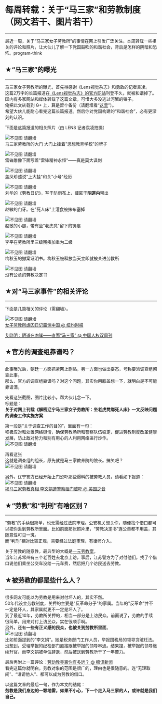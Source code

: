 # 每周转载：关于“马三家”和劳教制度（网文若干、图片若干） 

-----

 最近一周，关于“马三家女子劳教所”的事情在网上引发广泛关注。本周转载一些相关的评论和照片，让大伙儿了解一下党国鼓吹的和谐社会，背后是怎样的阴暗和恐怖。program-think  
   
 ## ★“马三家”的曝光
---------

  
 马三家女子劳教所的曝光，首先得感谢《Lens视觉杂志》和勇敢的记者袁凌。  
 这篇2万字的长篇报道在[《Lens视觉杂志》的官方网站](http://www.lensmagazine.com.cn/reporting/focus/7607.html)刊登不久，就被和谐掉了。国内有多家网站和媒体转载了这篇文章，可惜大多没逃过河蟹的钳子。  
 俺把此文转载到 G+ 上，算是留个备份（请翻墙看“[这里](https://plus.google.com/113559088971921339544/posts/hXTmA5tZy5z)”）。  
 希望大伙儿能耐心看完这篇长篇报道。然后你对党国构建的“和谐社会”，必有更深刻的认识。  
   
 下面是这篇报道的相关照片（由 LENS 记者袁凌拍摄）  
   
 ![不见图 请翻墙](//lh5.googleusercontent.com/qndXf5Ki6ezMpmgPtSqU6BmI3CftrouPj2b1kfGB2UPHrIY5N7RpOFohJ4oJa48SdkEnJYdgwJEGYRyWNctChlrUPza77nuCAoFUUl5NjBCgMQrYDJD5NhhhWBk)  
 马三家劳教所的大门 大门上挂着"思想教育学校"的牌子  
   
 ![不见图 请翻墙](//lh3.googleusercontent.com/pior35fVrWAPoYwdtqciTDVeAwj9w6Rwq-4MhAQGG8bjtPmIEbCXDYYkJPR9b51VFLjrqbS-YVeEIlbo4rmel0FwTAVW2A0Xo2jTLPdifw2RjwtNMmLumL_xxmk)  
 雷锋雕像下面写着"雷锋精神永恒"——真是莫大讽刺  
   
 ![不见图 请翻墙](//lh5.googleusercontent.com/TiXA0sJlcuJpitobscTufnyazIrhy_osvukYNkMasGP9Q-2kaxam5K6ZpsTqSrUAOyQmPZNX1OBkngE2Sth0Vqw1pGFHeU2b4j49BlTijLfbkLKfr34XoSUOgsY)  
 盖凤珍述说"上大挂"和关"小号"经历  
   
 ![不见图 请翻墙](//lh6.googleusercontent.com/PBlTc-t_QBCpezNKqRsnKZq43lsPOEdpApEpfnntO9elIJQmUuGpgnur6ioudBYF5SXn4YP6-hYLnaJQXOg5Evs6twparWhvPhn83_--mLf5OqHJtFq4EjWGz1A)  
 刘华的《劳教日记》，写于防雨布上，藏匿于**阴道内**带出  
   
 ![不见图 请翻墙](//lh5.googleusercontent.com/A4QqLBtMaHvDpJATZE0wu6plTcOpIWuSo-SnDE7H9TPf3JJfyAMt2nmzIG65hIeDN1JRgnLGPCy_dp1Fa3vQjOd4gSC_CocT_qId7UHjNyCYcVV1zjNNvuqTrpQ)  
 赵敏的门牙。在"死人床"上灌食被抹布塞掉  
   
 ![不见图 请翻墙](//lh4.googleusercontent.com/VniAys-J0P7qrXT5HV4lScaE_ljw32Kc1rHPsXUeAYDhqdGgGyEosl2Oqz9XNd8wzyWKsZ3_f0dGntq5Qxn07UvSetBWwRUQhYDOdNvLmek3LLmSLyyCJzTtjT4)  
 赵敏的小腿，带有坐"老虎凳"留下的铐痕  
   
 ![不见图 请翻墙](//lh4.googleusercontent.com/LhDRH2YgvXtcu_0Bns0wcoKduPpK-yCtiAT4v_hVoSsMJqOeCXSre5Itq5MuZozhSOJoDPkdBfotMc34RVB3HnbSUSE73XicU-XrnHOlYN6W7Qyj3aC0GhGHWbw)  
 李平在劳教所里三级残疾加重为二级  
   
 ![不见图 请翻墙](//lh5.googleusercontent.com/7OpQQ9CRwj8LAGoFBq3mkaztKNeknvnN5tDcvkCpa9MBEGgpetjVp6_LeU1o3ZSYHzLki35LUKZA8BHmSG2-rP_K685bo2i1WVFMvfduZW0BiPkix5aWfsL-e3g)  
 梅秋玉的撤案证明书。梅秋玉被释放当天立即就被关进劳教所  
   
 ![不见图 请翻墙](//lh6.googleusercontent.com/urZtnq0GmYR5nlFCjPywbFaG696rinsR3qCqJvDyxaprZd8wuURQW_WNCaNcSFwfpqz99c3mlRqdDI3NRcCJCqs__nU7Rq5B_H3k2UjvOe8fBQd2D5SiF0JlhFk)  
 没有公章的劳教决定书  
   
 ## ★对“马三家事件”的相关评论
--------------

  
 下面是几篇相关的评论（需翻墙）。  
   
 ![不见图 请翻墙](//lh6.googleusercontent.com/Q2pCx4c6X3lXDNP_NBj6qgM1pL4hNV7PSCOobEw1eid2Cp27VIY709pXm0L0my2DGPLKsuANeXeTgm22IOBVva1csnrtIXTieND0bhNpTz8GVsSKZ3pxBO9D2NE)  
 [女子劳教所虐囚日记震惊中国 @ 纽约时报](https://plus.google.com/113559088971921339544/posts/RbavxDQVTRR)  
   
 [艾晓明：阴道在咆哮——直面“马三家” @ 中国人权双周刊](https://plus.google.com/113559088971921339544/posts/SCwQfYyPxvY)  
   
 ## ★官方的调查组靠谱吗？
-----------

  
 此事曝光后，朝廷一方面抓紧网上删贴，另一方面也做出姿态，号称要派调查组彻查此事。  
 那么，官方的调查组靠谱吗？对这个问题，其实你用膝盖想一下，就明白是不可能靠谱滴。  
   
 先看这张截图，图片比较小，帮大伙儿念一下。  
 标题是：  
 **关于对网上刊载《解密辽宁马三家女子劳教所：坐老虎凳绑死人床》一文反映问题的调查工作实施方案**  
   
 第一段是“关于调查工作的目的”，里面有一句：  
 积极应对和处置网络舆情，确保劳教场所和警察队伍稳定，促进劳教制度改革健康发展，防止敌对势力和别有用心的人利用网络进行炒作。  
 ![不见图 请翻墙](//lh5.googleusercontent.com/XsaTeh4FfSrK9V0sE0nPo-cKNg-p5Vj9OJwOiWb9AUlb32zmJmBCv3RU8QlYWEiwAGqPuibYEIREBHRqPDENeeGfo-0ghvXlzD0LLv9-eowWQcaCCvNt0aolgqo)  
   
 再看这张  
 这就是调查组的组长，原先就是马三家教养院的院长。搞笑吧？  
 ![不见图 请翻墙](//lh5.googleusercontent.com/gopOaoPfkjxYxyvvUaLAdOSpc1-7JMjeABx85kal2WbF3GDXGHpFc5v6jhyDxFM5YlZpB_F27r2lvbjZFyLe_wATLNRp-U2yn9hHh8eP9qVQYgnHpJlQvehYuj8)  
   
 另外，辽宁警方已经开始上门恐吓那些爆料的被劳教人员，请看如下报道：  
 ![不见图 请翻墙](//lh5.googleusercontent.com/jCzxxEskGWjSbMLtR6pvcBOprhvXBftlrua5YeAregP2VsAx7m2YCuNaxpydXXC-tk24opRSvxY4RFHhgIuhEdTDaa-lHmOWWdAMCjcYRmW1e3IWsaBMC28w6Fs)  
 [揭马三家劳教真相 李文娟遭警察砸门威吓 @ 美国之音](https://plus.google.com/113559088971921339544/posts/iC4ZdMwqjs5)  
   
 ## ★“劳教”和“判刑”有啥区别？
---------------

  
 “劳教”的手续很简单，也无需经过法院审理。公安机关想关你，随便找个借口都可以把你丢到劳教所里面。比如前面那张照片里，“劳教决定书”连公章都不用盖，其随意性可见一斑。  
 而“判刑”相对比较正规，需要经过法庭审理，有律师介入。  
   
 关于劳教的随意性，最典型的大概是[一元劳教案](http://view.news.qq.com/zt2011/laojiao/index.htm)。  
 当年江苏常州有三个老百姓去北京上访。事后，江苏警方为了对付他们，找了个借口说他们乘坐公交车没给一元车费，然后把几个访民送去劳教。  
   
 ## ★被劳教的都是些什么人？
------------

  
 很多网友可能以为劳教是用来对付坏人的，其实不然。  
 50年代设立劳教制度，关押的主要是"反革命分子"的家属。当年的"反革命"并不一定是坏人，其家属就更不一定是坏人了。  
 到了最近10年，劳教所关押的，相当一部分是上访民众。前面说了，劳教的手续很简单，用来对付上访民众，实在很顺手啊。  
 另外，还有**一些有正义感的民众，也被关到劳教所里面**。  
 ![不见图 请翻墙](//lh5.googleusercontent.com/jCzxxEskGWjSbMLtR6pvcBOprhvXBftlrua5YeAregP2VsAx7m2YCuNaxpydXXC-tk24opRSvxY4RFHhgIuhEdTDaa-lHmOWWdAMCjcYRmW1e3IWsaBMC28w6Fs)  
 比如前面提到的“李文娟”。她是税务部门工作人员，举报国税局的领导贪赃枉法。没想到，受理举报的纪检部门直接跟被举报的领导串通。结果捏，被举报的领导继续升官，而李文娟被单位辞退，然后被送到劳教所干了一年苦力。  
   
 最后再附上一篇评论：[劳动教养离你有多远？ @ 腾讯新闻](https://plus.google.com/113559088971921339544/posts/5DdiHZPoqYv)  
 看完这篇你就明白，劳教对象的范围是很广的，理由也是很随意的。连“无理取闹”、“诽谤他人”、都可以成为劳教的借口。  
   
 以这篇文章的最后一句，作为本文的结尾：  
 **劳教是我们身边的一颗地雷，如果不小心，下一个走入马三家的人，或许就是我们自己。** 